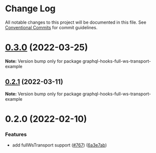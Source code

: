 # Change Log

All notable changes to this project will be documented in this file.
See [Conventional Commits](https://conventionalcommits.org) for commit guidelines.

# [0.3.0](https://github.com/nearform/graphql-hooks/compare/graphql-hooks-full-ws-transport-example@0.2.1...graphql-hooks-full-ws-transport-example@0.3.0) (2022-03-25)

**Note:** Version bump only for package graphql-hooks-full-ws-transport-example





## [0.2.1](https://github.com/nearform/graphql-hooks/compare/graphql-hooks-full-ws-transport-example@0.2.0...graphql-hooks-full-ws-transport-example@0.2.1) (2022-03-11)

**Note:** Version bump only for package graphql-hooks-full-ws-transport-example





# 0.2.0 (2022-02-10)


### Features

* add fullWsTransport support ([#767](https://github.com/nearform/graphql-hooks/issues/767)) ([6a3e7ab](https://github.com/nearform/graphql-hooks/commit/6a3e7ab879e8d2a85ded42fb6cf34e124541018f))
